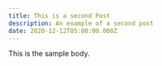 ```yaml
---
title: This is a second Post
description: An example of a second post
date: 2020-12-12T05:00:00.000Z
---
```

This is the sample body.